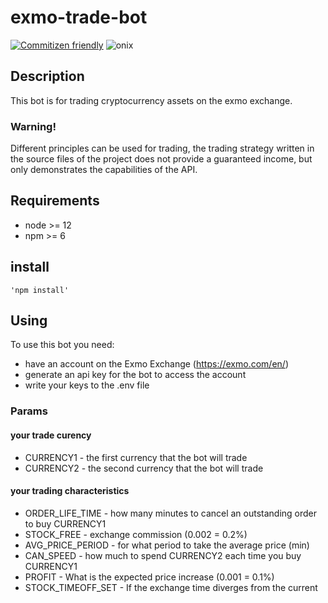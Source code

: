 # exmo-trade-bot

[![Commitizen friendly](https://img.shields.io/badge/commitizen-friendly-brightgreen.svg)](http://commitizen.github.io/cz-cli/)
![onix](https://img.shields.io/badge/onix-systems-blue.svg)

## Description

This bot is for trading cryptocurrency assets on the exmo exchange.

### Warning!

Different principles can be used for trading, the trading strategy written in
the source files of the project does not provide a guaranteed income, but only
demonstrates the capabilities of the API.

## Requirements

-   node >= 12
-   npm >= 6

## install

```
'npm install'

```

## Using

To use this bot you need:

-   have an account on the Exmo Exchange (https://exmo.com/en/)
-   generate an api key for the bot to access the account
-   write your keys to the .env file

### Params

#### your trade curency

-   CURRENCY1 - the first currency that the bot will trade
-   CURRENCY2 - the second currency that the bot will trade

#### your trading characteristics

-   ORDER_LIFE_TIME - how many minutes to cancel an outstanding order to buy
    CURRENCY1
-   STOCK_FREE - exchange commission (0.002 = 0.2%)
-   AVG_PRICE_PERIOD - for what period to take the average price (min)
-   CAN_SPEED - how much to spend CURRENCY2 each time you buy CURRENCY1
-   PROFIT - What is the expected price increase (0.001 = 0.1%)
-   STOCK_TIMEOFF_SET - If the exchange time diverges from the current
